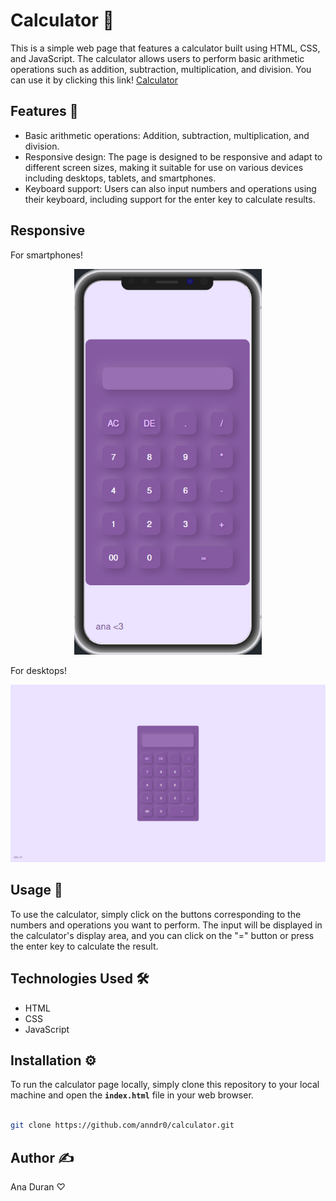 # **Calculator 🧮**

This is a simple web page that features a calculator built using HTML, CSS, and JavaScript. The calculator allows users to perform basic arithmetic operations such as addition, subtraction, multiplication, and division.
You can use it by clicking this link! 
[Calculator](https://anndr0.github.io/calculator/)

## **Features 🧶**

- Basic arithmetic operations: Addition, subtraction, multiplication, and division.
- Responsive design: The page is designed to be responsive and adapt to different screen sizes, making it suitable for use on various devices including desktops, tablets, and smartphones.
- Keyboard support: Users can also input numbers and operations using their keyboard, including support for the enter key to calculate results.

## **Responsive**

For smartphones!

<p align="center">
  <img src="600px.png" alt="600px smartphones" width="300">
</p>

For desktops!

<p align="center">
  <img src="1025px.png" alt="1025px.png desktops" width="800">
</p>

## **Usage 📝**

To use the calculator, simply click on the buttons corresponding to the numbers and operations you want to perform. The input will be displayed in the calculator's display area, and you can click on the "=" button or press the enter key to calculate the result.

## **Technologies Used 🛠️**

- HTML
- CSS
- JavaScript

## **Installation ⚙️**

To run the calculator page locally, simply clone this repository to your local machine and open the **`index.html`** file in your web browser.

```bash

git clone https://github.com/anndr0/calculator.git

```
## **Author ✍️**

Ana Duran ♡
